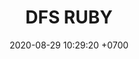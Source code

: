 ---
layout: teamCard
permalink: /team/:title.html
categories: surjohto042024 norteMayo ljmy24 partido2 partido3  partido4 partido5 partido6 partido7 partido8 partido9 partido10 partido11 28 LJ06
maincover: /assets/logos/DFS.png
puntosLJMAYO24: 6
date: 2020-08-29 10:29:20 +0700
title: DFS RUBY
tag: johto042024
color: black
puntosLJ202404: 12
grupo: sur
background: '#F16C38'
cover: /assets/backCard.png
team: DRAGONFLIES GAMING RUBY
ID: DFS RUBY
#PARTIDO 1
j1: RONDA 1
p1: DFS DMD
pp1: DFS RUBY
r1: 
bg1: rock
rr1: 
#PARTIDO 2
j2: RONDA 2
p2: DFS RUBY
pp2: HG REGIOS
bg2: rock
r2: 
rr2: 
#PARTIDO 3
j3: RONDA 3
p3: DFS RUBY
pp3: DFS SAP
bg3: rock
r3: 
rr3:
#PARTIDO 4
j4: RONDA 4
p4: DFS RUBY
pp4: SV
bg4: rock
r4: 
rr4:
#PARTIDO 5
j5: RONDA 5
p5: DFS RUBY
pp5: STAR
bg5: rock
r5: 
rr5:
#PARTIDO 6
j6: RONDA 6
p6: DFS RUBY
pp6: ZN
bg6: rock
r6: 
rr6: 
#PARTIDO 7
j7: RONDA 7
p7:  DFS RUBY
pp7: AEP
bg7: rock
r7: 
rr7: 
#PARTIDO 8
j8: RONDA 8
p8:  DFS RUBY
pp8: LB
bg8: rock
rr8: 
r8: 
#PARTIDO 9
j9: RONDA 9
p9:  DFS RUBY
pp9: KOD
bg9: rock
r9: 
rr9: 
#PARTIDO 10
j10: RONDA 10
p10: DFS RUBY
pp10: SPC
bg10: rock
r10: 
rr10:
#PARTIDO 11
j11: RONDA 11
p11: DFS RUBY
pp11: TB
bg11: rock
r11: 
rr11:
stream: <i class="fa-brands fa-twitch text-white"></i>
dia: 25
hora: '21:10'
# pj: 11
# pt1: 0
# pt2: 0
# pt3: 1
# pt4: 0
# pt5: 1
# pt6: 0
# pt7: 0
# pt8: 1
# pt9: 3
# pt10: 0
# pt11: 0
# p1:  DFS RUBY
# r1: 3
# bg1: bg-danger
# rr1: 0
# pp1: DFS RUBY
# p2: DFS RUBY
# r2: 0
# rr2: 3
# bg2: bg-danger
# pp2: NO SMITE
# p3:  DFS RUBY
# r3: 1
# bg3: bg-warning
# rr3: 2
# pp3: JAS
# p4:  DFS RUBY
# r4: 0
# bg4: bg-danger
# rr4: 3
# pp4: DFS DMD
# p5:  DFS RUBY
# r5: 1
# bg5: bg-warning
# rr5: 2
# pp5: T. SATISFACTION
# p6:  DFS RUBY
# r6: 0
# bg6: bg-danger
# rr6: 3
# pp6: S.VANGUARD
# p7:  DFS RUBY
# r7: 0
# rr7: 3
# bg7: bg-danger
# pp7: HGO
# p8:  DFS RUBY
# r8: 1
# rr8: 2 
# bg8: bg-warning
# pp8: HG REGIOS
# p9:  DFS RUBY
# r9: 3
# bg9: bg-success
# rr9: 0
# pp9: ZODIAC
# p10: DFS RUBY
# r10: 0
# rr10: 3
# bg10: bg-danger
# pp10: MBO
# info: 28/05/24
# hora: '22:20'
# r11: 0
# rr11: 0
# bg11: bg-danger
# p11:  DFS RUBY
# pp11: LAST BREATH

---